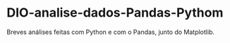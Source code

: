 # DIO-analise-dados-Pandas-Pythom
Breves análises feitas com Python e com o Pandas, junto do Matplotlib.
